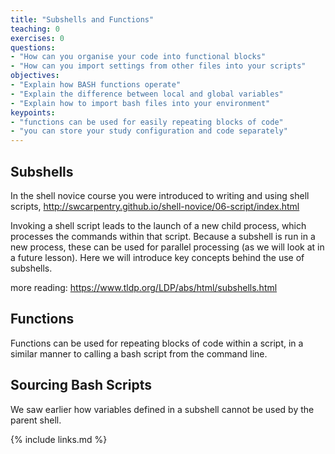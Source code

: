 ```yaml
---
title: "Subshells and Functions"
teaching: 0
exercises: 0
questions:
- "How can you organise your code into functional blocks"
- "How can you import settings from other files into your scripts"
objectives:
- "Explain how BASH functions operate"
- "Explain the difference between local and global variables"
- "Explain how to import bash files into your environment"
keypoints:
- "functions can be used for easily repeating blocks of code"
- "you can store your study configuration and code separately"
---
```




## Subshells

In the shell novice course you were introduced to writing and using shell scripts,
http://swcarpentry.github.io/shell-novice/06-script/index.html

Invoking a shell script leads to the launch of a new child process, which processes the
commands within that script. Because a subshell is run in a new process, these can be
used for parallel processing (as we will look at in a future lesson). Here we will introduce
key concepts behind the use of subshells.

more reading: https://www.tldp.org/LDP/abs/html/subshells.html


## Functions

Functions can be used for repeating blocks of code within a script, in a similar manner to
calling a bash script from the command line.


## Sourcing Bash Scripts

We saw earlier how variables defined in a subshell cannot be used by the parent shell.



{% include links.md %}



